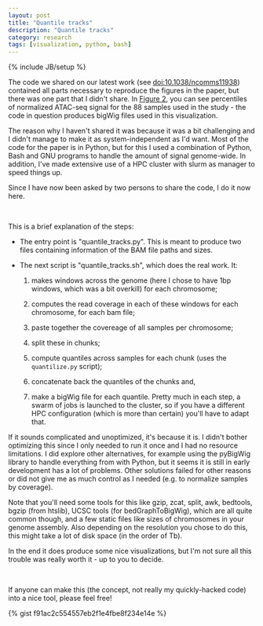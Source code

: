 ```yaml
---
layout: post
title: "Quantile tracks"
description: "Quantile tracks"
category: research
tags: [visualization, python, bash]
---
```

{% include JB/setup %}


The code we shared on our latest work (see [doi:10.1038/ncomms11938](http://dx.doi.org/10.1038/ncomms11938)) contained all parts necessary to reproduce the figures in the paper, but there was one part that I didn't share. In [Figure 2](http://www.nature.com/articles/ncomms11938/figures/2), you can see percentiles of normalized ATAC-seq signal for the 88 samples used in the study - the code in question produces bigWig files used in this visualization.

The reason why I haven't shared it was because it was a bit challenging and I didn't manage to make it as system-independent as I'd want. Most of the code for the paper is in Python, but for this I used a combination of Python, Bash and GNU programs to handle the amount of signal genome-wide. In addition, I've made extensive use of a HPC cluster with slurm as manager to speed things up.

Since I have now been asked by two persons to share the code, I do it now here.

<br>

This is a brief explanation of the steps:

 - The entry point is "quantile_tracks.py". This is meant to produce two files containing information of the BAM file paths and sizes.

 - The next script is "quantile_tracks.sh", which does the real work. It:
    1. makes windows across the genome (here I chose to have 1bp windows, which was a bit overkill) for each chromosome;

    1. computes the read coverage in each of these windows for each chromosome, for each bam file;

    1. paste together the covereage of all samples per chromosome;

    1. split these in chunks;

    1. compute quantiles across samples for each chunk (uses the `quantilize.py` script);

    1. concatenate back the quantiles of the chunks and,

    1. make a bigWig file for each quantile. Pretty much in each step, a swarm of jobs is launched to the cluster, so if you have a different HPC configuration (which is more than certain) you'll have to adapt that.

If it sounds complicated and unoptimized, it's because it is. I didn't bother optimizing this since I only needed to run it once and I had no resource limitations. I did explore other alternatives, for example using the pyBigWig library to handle everything from with Python, but it seems it is still in early development has a lot of problems. Other solutions failed for other reasons or did not give me as much control as I needed (e.g. to normalize samples by coverage).

Note that you'll need some tools for this like gzip, zcat, split, awk, bedtools, bgzip (from htslib), UCSC tools (for bedGraphToBigWig), which are all quite common though, and a few static files like sizes of chromosomes in your genome assembly. Also depending on the resolution you chose to do this, this might take a lot of disk space (in the order of Tb).

In the end it does produce some nice visualizations, but I'm not sure all this trouble was really worth it - up to you to decide.

<br>

If anyone can make this (the concept, not really my quickly-hacked code) into a nice tool, please feel free!

{% gist f91ac2c554557eb2f1e4fbe8f234e14e %}
